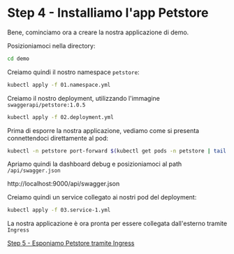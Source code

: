 # Step 4 - Installiamo l'app Petstore

Bene, cominciamo ora a creare la nostra applicazione di demo.

Posizioniamoci nella directory:

```bash
cd demo
```

Creiamo quindi il nostro namespace `petstore`:

```bash
kubectl apply -f 01.namespace.yml
```

Creiamo il nostro deployment, utilizzando l'immagine `swaggerapi/petstore:1.0.5`

```bash
kubectl apply -f 02.deployment.yml
```

Prima di esporre la nostra applicazione, vediamo come si presenta connettendoci direttamente al pod:

```bash
kubectl -n petstore port-forward $(kubectl get pods -n petstore | tail -n 1 | cut -d ' ' -f 1) 9000:8080 --address 0.0.0.0
```

Apriamo quindi la dashboard debug e posizioniamoci al path `/api/swagger.json`



http://localhost:9000/api/swagger.json

Creiamo quindi un service collegato ai nostri pod del deployment:

```bash
kubectl apply -f 03.service-1.yml
```

La nostra applicazione è ora pronta per essere collegata dall'esterno tramite `Ingress`

[Step 5 - Esponiamo Petstore tramite Ingress](step5_demo.md)
